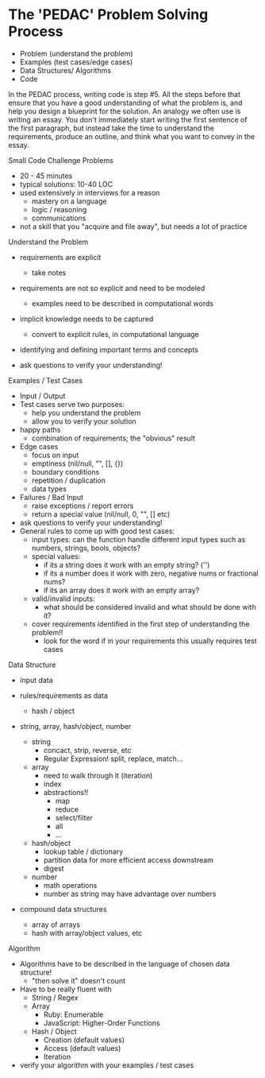 # The 'PEDAC' Problem Solving Process
- Problem (understand the problem)
- Examples (test cases/edge cases)
- Data Structures/ Algorithms
- Code 

In the PEDAC process, writing code is step #5. All the steps before that ensure that you have a good understanding of what the problem is, and help you design a blueprint for the solution. An analogy we often use is writing an essay. You don't immediately start writing the first sentence of the first paragraph, but instead take the time to understand the requirements, produce an outline, and think what you want to convey in the essay.

Small Code Challenge Problems
  - 20 - 45 minutes
  - typical solutions: 10-40 LOC
  - used extensively in interviews for a reason
    - mastery on a language
    - logic / reasoning
    - communications
  - not a skill that you "acquire and file away", but needs a lot of practice

Understand the Problem
  - requirements are explicit
    - take notes
  
  - requirements are not so explicit and need to be modeled
    - examples need to be described in computational words
 
  - implicit knowledge needs to be captured
    - convert to explicit rules, in computational language

  - identifying and defining important terms and concepts
 
  - ask questions to verify your understanding!

Examples / Test Cases
  - Input / Output
  - Test cases serve two purposes:
    - help you understand the problem
    - allow you to verify your solution
  - happy paths
    - combination of requirements; the "obvious" result
  - Edge cases
    - focus on input
    - emptiness (nil/null, "", [], {})
    - boundary conditions
    - repetition / duplication
    - data types
  - Failures / Bad Input
    - raise exceptions / report errors
    - return a special value (nil/null, 0, "", [] etc)
  - ask questions to verify your understanding!
  - General rules to come up with good test cases:
    - input types: can the function handle different input types such as numbers, strings, bools, objects?
    - special values:
      - if its a string does it work with an empty string? ('')
      - if its a number does it work with zero, negative nums or fractional nums?
      - if its an array does it work with an empty array?
    - valid/invalid inputs:
      - what should be considered invalid and what should be done with it? 
    - cover requirements identified in the first step of understanding the problem!!
      - look for the word if in your requirements this usually requires test cases 


  Data Structure
  - input data
  - rules/requirements as data
    - hash / object

  - string, array, hash/object, number
    - string
      - concact, strip, reverse, etc
      - Regular Expression! split, replace, match...
    - array
      - need to walk through it (iteration)
      - index
      - abstractions!!
        - map
        - reduce
        - select/filter
        - all
        - ...
    - hash/object
      - lookup table / dictionary
      - partition data for more efficient access downstream
      - digest
    - number
      - math operations
      - number as string may have advantage over numbers
  - compound data structures
    - array of arrays
    - hash with array/object values, etc

Algorithm
  - Algorithms have to be described in the language of chosen data structure!
    - "then solve it" doesn't count
  - Have to be really fluent with
    - String / Regex
    - Array
      - Ruby: Enumerable
      - JavaScript: Higher-Order Functions
    - Hash / Object
      - Creation (default values)
      - Access (default values)
      - Iteration
  - verify your algorithm with your examples / test cases